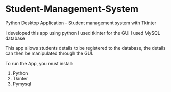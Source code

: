 # Student-Management-System
Python Desktop Application - Student management system with Tkinter

I developed this app using python
I used tkinter for the GUI
I used MySQL database

This app allows students details to be registered to the database, the details can then be manipulated through the GUI.


To run the App, you must install:
  1. Python
  2. Tkinter
  3. Pymysql
